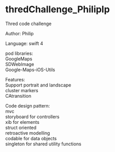 # thredChallenge_PhilipIp
Thred code challenge  
  
Author: Philip  
  
Language: swift 4  
  
pod libraries:  
GoogleMaps  
SDWebImage  
Google-Maps-iOS-Utils  

Features:  
Support portrait and landscape  
cluster markers  
CAtransition  
  
Code design pattern:  
mvc  
storyboard for controllers  
xib for elements  
struct oriented  
retroactive modelling  
codable for data objects  
singleton for shared utility functions  
